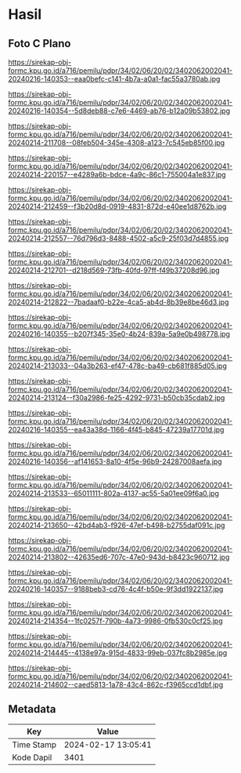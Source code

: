 # Hasil

## Foto C Plano

https://sirekap-obj-formc.kpu.go.id/a716/pemilu/pdpr/34/02/06/20/02/3402062002041-20240216-140353--eaa0befc-c141-4b7a-a0a1-fac55a3780ab.jpg

https://sirekap-obj-formc.kpu.go.id/a716/pemilu/pdpr/34/02/06/20/02/3402062002041-20240216-140354--5d8deb88-c7e6-4469-ab76-b12a09b53802.jpg

https://sirekap-obj-formc.kpu.go.id/a716/pemilu/pdpr/34/02/06/20/02/3402062002041-20240214-211708--08feb504-345e-4308-a123-7c545eb85f00.jpg

https://sirekap-obj-formc.kpu.go.id/a716/pemilu/pdpr/34/02/06/20/02/3402062002041-20240214-220157--e4289a6b-bdce-4a9c-86c1-755004a1e837.jpg

https://sirekap-obj-formc.kpu.go.id/a716/pemilu/pdpr/34/02/06/20/02/3402062002041-20240214-212459--f3b20d8d-0919-4831-872d-e40ee1d8762b.jpg

https://sirekap-obj-formc.kpu.go.id/a716/pemilu/pdpr/34/02/06/20/02/3402062002041-20240214-212557--76d796d3-8488-4502-a5c9-25f03d7d4855.jpg

https://sirekap-obj-formc.kpu.go.id/a716/pemilu/pdpr/34/02/06/20/02/3402062002041-20240214-212701--d218d569-73fb-40fd-97ff-f49b37208d96.jpg

https://sirekap-obj-formc.kpu.go.id/a716/pemilu/pdpr/34/02/06/20/02/3402062002041-20240214-212822--7badaaf0-b22e-4ca5-ab4d-8b39e8be46d3.jpg

https://sirekap-obj-formc.kpu.go.id/a716/pemilu/pdpr/34/02/06/20/02/3402062002041-20240216-140355--b207f345-35e0-4b24-839a-5a9e0b498778.jpg

https://sirekap-obj-formc.kpu.go.id/a716/pemilu/pdpr/34/02/06/20/02/3402062002041-20240214-213033--04a3b263-ef47-478c-ba49-cb681f885d05.jpg

https://sirekap-obj-formc.kpu.go.id/a716/pemilu/pdpr/34/02/06/20/02/3402062002041-20240214-213124--f30a2986-fe25-4292-9731-b50cb35cdab2.jpg

https://sirekap-obj-formc.kpu.go.id/a716/pemilu/pdpr/34/02/06/20/02/3402062002041-20240216-140355--ea43a38d-1166-4f45-b845-47239a17701d.jpg

https://sirekap-obj-formc.kpu.go.id/a716/pemilu/pdpr/34/02/06/20/02/3402062002041-20240216-140356--af141653-8a10-4f5e-96b9-24287008aefa.jpg

https://sirekap-obj-formc.kpu.go.id/a716/pemilu/pdpr/34/02/06/20/02/3402062002041-20240214-213533--65011111-802a-4137-ac55-5a01ee09f6a0.jpg

https://sirekap-obj-formc.kpu.go.id/a716/pemilu/pdpr/34/02/06/20/02/3402062002041-20240214-213650--42bd4ab3-f926-47ef-b498-b2755daf091c.jpg

https://sirekap-obj-formc.kpu.go.id/a716/pemilu/pdpr/34/02/06/20/02/3402062002041-20240214-213802--42635ed6-707c-47e0-943d-b8423c960712.jpg

https://sirekap-obj-formc.kpu.go.id/a716/pemilu/pdpr/34/02/06/20/02/3402062002041-20240216-140357--9188beb3-cd76-4c4f-b50e-9f3dd1922137.jpg

https://sirekap-obj-formc.kpu.go.id/a716/pemilu/pdpr/34/02/06/20/02/3402062002041-20240214-214354--1fc0257f-790b-4a73-9986-0fb530c0cf25.jpg

https://sirekap-obj-formc.kpu.go.id/a716/pemilu/pdpr/34/02/06/20/02/3402062002041-20240214-214445--4138e97a-915d-4833-99eb-037fc8b2985e.jpg

https://sirekap-obj-formc.kpu.go.id/a716/pemilu/pdpr/34/02/06/20/02/3402062002041-20240214-214602--caed5813-1a78-43c4-862c-f3965ccd1dbf.jpg


## Metadata

| Key        | Value               |
| ---------- | ------------------- |
| Time Stamp | 2024-02-17 13:05:41 |
| Kode Dapil | 3401                |




